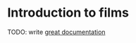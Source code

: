 # Introduction to films

TODO: write [great documentation](http://jacobian.org/writing/great-documentation/what-to-write/)
